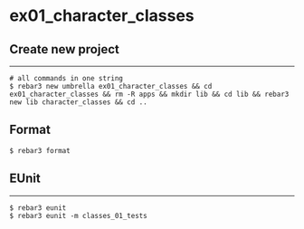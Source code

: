 ex01_character_classes
=====

## Create new project

----	
	
	# all commands in one string
	$ rebar3 new umbrella ex01_character_classes && cd ex01_character_classes && rm -R apps && mkdir lib && cd lib && rebar3 new lib character_classes && cd ..

## Format
	$ rebar3 format
	
## EUnit
-----
	$ rebar3 eunit
	$ rebar3 eunit -m classes_01_tests
	
	